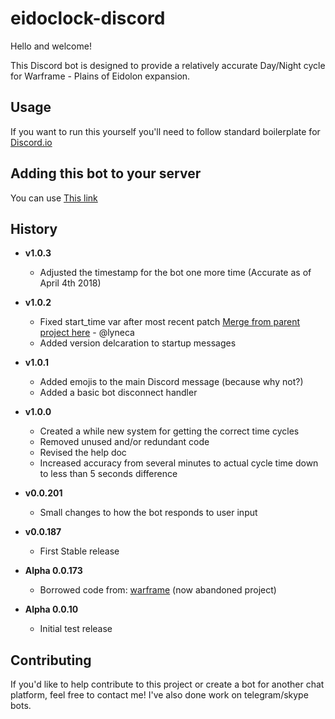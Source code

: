 # eidoclock-discord

Hello and welcome!

This Discord bot is designed to provide a relatively accurate Day/Night cycle for
Warframe - Plains of Eidolon expansion.


## Usage

If you want to run this yourself you'll need to follow standard boilerplate for 
[Discord.io](https://github.com/izy521/discord.io)


## Adding this bot to your server

You can use [This link](https://discordapp.com/oauth2/authorize?client_id=370340578858237952&scope=bot&permissions=347200)


## History

- **v1.0.3**
    - Adjusted the timestamp for the bot one more time (Accurate as of April 4th 2018)


- **v1.0.2**
    - Fixed start_time var after most recent patch [Merge from parent project here](https://github.com/lyneca/eidoclock/pull/5) - @lyneca 
    - Added version delcaration to startup messages


- **v1.0.1**
    - Added emojis to the main Discord message (because why not?)
    - Added a basic bot disconnect handler


- **v1.0.0**
    - Created a while new system for getting the correct time cycles
    - Removed unused and/or redundant code
    - Revised the help doc
    - Increased accuracy from several minutes to actual cycle time down to less than 5 seconds difference

- **v0.0.201**
    - Small changes to how the bot responds to user input


- **v0.0.187**
    - First Stable release


- **Alpha 0.0.173**
    - Borrowed code from: [warframe](https://github.com/EricSihaoLin/warframe) (now abandoned project) 


- **Alpha 0.0.10**
    - Initial test release



## Contributing

If you'd like to help contribute to this project or create a bot for another chat platform, feel free to
contact me! I've also done work on telegram/skype bots.